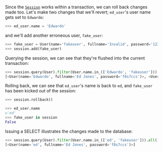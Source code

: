 Since the [`Session`](http://docs.sqlalchemy.org/session_api.html#sqlalchemy.orm.session.Session "sqlalchemy.orm.session.Session") works within a transaction, we can roll back changes made too. Let's make two changes that we'll revert; `ed_user`'s user name gets set to `Edwardo`:
    
```python    
>>> ed_user.name = 'Edwardo'
```

and we'll add another erroneous user, `fake_user`:
    
```python    
>>> fake_user = User(name='fakeuser', fullname='Invalid', password='12345')
>>> session.add(fake_user)
```

Querying the session, we can see that they're flushed into the current transaction:
    
```python    
>>> session.query(User).filter(User.name.in_(['Edwardo', 'fakeuser'])).all()
[<User(name='Edwardo', fullname='Ed Jones', password='f8s7ccs')>, <User(name='fakeuser', fullname='Invalid', password='12345')>]
```

Rolling back, we can see that `ed_user`'s name is back to `ed`, and `fake_user` has been kicked out of the session:
    
```python    
>>> session.rollback()

>>> ed_user.name
u'ed'
>>> fake_user in session
False
```

Issuing a SELECT illustrates the changes made to the database:
    
```python    
>>> session.query(User).filter(User.name.in_(['ed', 'fakeuser'])).all()
[<User(name='ed', fullname='Ed Jones', password='f8s7ccs')>]
```
